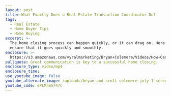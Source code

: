 ```yaml
---
layout: post
title: What Exactly Does a Real Estate Transaction Coordinator Do?
tags:
  - Real Estate
  - Home Buyer Tips
  - Home Buying
excerpt: >-
  The home closing process can happen quickly, or it can drag on. Here’s how to
  ensure that it goes quickly and smoothly.
enclosure: >-
  https://s3.amazonaws.com/vyralmarketing/Bryan+Colemere/Videos/How+Can+You+Ensure+a+Quick+Closing%253F.mp4
pullquote: Great communication is key to a successful home closing.
enclosure_type: video/mp4
enclosure_time:
use_youtube_image: false
youtube_alternate_image: /uploads/bryan-and-scott-colemere-july-1-screen-shot-no-play.jpg
youtube_code: ePLMrmS747c
---
```

